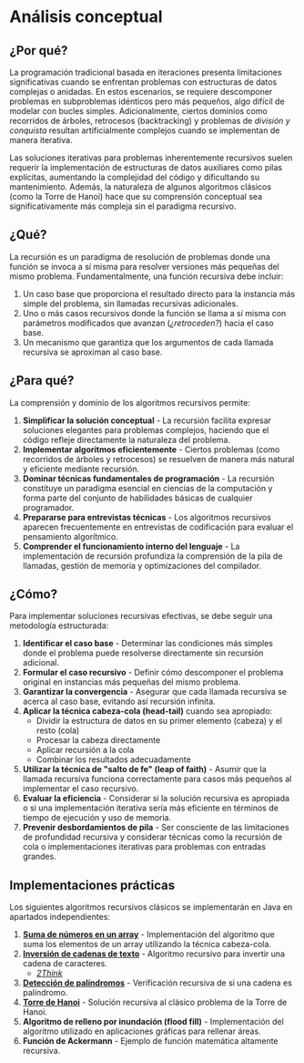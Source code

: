 # Análisis conceptual

## ¿Por qué?

La programación tradicional basada en iteraciones presenta limitaciones significativas cuando se enfrentan problemas con estructuras de datos complejas o anidadas. En estos escenarios, se requiere descomponer problemas en subproblemas idénticos pero más pequeños, algo difícil de modelar con bucles simples. Adicionalmente, ciertos dominios como recorridos de árboles, retrocesos (backtracking) y problemas de *división y conquista* resultan artificialmente complejos cuando se implementan de manera iterativa.

Las soluciones iterativas para problemas inherentemente recursivos suelen requerir la implementación de estructuras de datos auxiliares como pilas explícitas, aumentando la complejidad del código y dificultando su mantenimiento. Además, la naturaleza de algunos algoritmos clásicos (como la Torre de Hanoi) hace que su comprensión conceptual sea significativamente más compleja sin el paradigma recursivo.

## ¿Qué?

La recursión es un paradigma de resolución de problemas donde una función se invoca a sí misma para resolver versiones más pequeñas del mismo problema. Fundamentalmente, una función recursiva debe incluir:

1. Un caso base que proporciona el resultado directo para la instancia más simple del problema, sin llamadas recursivas adicionales.
1. Uno o más casos recursivos donde la función se llama a sí misma con parámetros modificados que avanzan (*¿retroceden?*) hacia el caso base.
1. Un mecanismo que garantiza que los argumentos de cada llamada recursiva se aproximan al caso base.

## ¿Para qué?

La comprensión y dominio de los algoritmos recursivos permite:

1. **Simplificar la solución conceptual** - La recursión facilita expresar soluciones elegantes para problemas complejos, haciendo que el código refleje directamente la naturaleza del problema.
1. **Implementar algoritmos eficientemente** - Ciertos problemas (como recorridos de árboles y retrocesos) se resuelven de manera más natural y eficiente mediante recursión.
1. **Dominar técnicas fundamentales de programación** - La recursión constituye un paradigma esencial en ciencias de la computación y forma parte del conjunto de habilidades básicas de cualquier programador.
1. **Prepararse para entrevistas técnicas** - Los algoritmos recursivos aparecen frecuentemente en entrevistas de codificación para evaluar el pensamiento algorítmico.
1. **Comprender el funcionamiento interno del lenguaje** - La implementación de recursión profundiza la comprensión de la pila de llamadas, gestión de memoria y optimizaciones del compilador.

## ¿Cómo?

Para implementar soluciones recursivas efectivas, se debe seguir una metodología estructurada:

1. **Identificar el caso base** - Determinar las condiciones más simples donde el problema puede resolverse directamente sin recursión adicional.
1. **Formular el caso recursivo** - Definir cómo descomponer el problema original en instancias más pequeñas del mismo problema.
1. **Garantizar la convergencia** - Asegurar que cada llamada recursiva se acerca al caso base, evitando así recursión infinita.
1. **Aplicar la técnica cabeza-cola (head-tail)** cuando sea apropiado:
   - Dividir la estructura de datos en su primer elemento (cabeza) y el resto (cola)
   - Procesar la cabeza directamente
   - Aplicar recursión a la cola
   - Combinar los resultados adecuadamente
1. **Utilizar la técnica de "salto de fe" (leap of faith)** - Asumir que la llamada recursiva funciona correctamente para casos más pequeños al implementar el caso recursivo.
1. **Evaluar la eficiencia** - Considerar si la solución recursiva es apropiada o si una implementación iterativa sería más eficiente en términos de tiempo de ejecución y uso de memoria.
1. **Prevenir desbordamientos de pila** - Ser consciente de las limitaciones de profundidad recursiva y considerar técnicas como la recursión de cola o implementaciones iterativas para problemas con entradas grandes.

## Implementaciones prácticas

Los siguientes algoritmos recursivos clásicos se implementarán en Java en apartados independientes:

1. **[Suma de números en un array](implementaciones/sumaNumerosArray.md)** - Implementación del algoritmo que suma los elementos de un array utilizando la técnica cabeza-cola.
1. **[Inversión de cadenas de texto](implementaciones/inversionCadenas.md)** - Algoritmo recursivo para invertir una cadena de caracteres.
    - [*2Think*](implementaciones/ascensoVsDescenso.md)
1. **[Detección de palíndromos](implementaciones/palindromos.md)** - Verificación recursiva de si una cadena es palíndromo.
1. **[Torre de Hanoi](implementaciones/torresHanoi.md)** - Solución recursiva al clásico problema de la Torre de Hanoi.
1. **Algoritmo de relleno por inundación (flood fill)** - Implementación del algoritmo utilizado en aplicaciones gráficas para rellenar áreas.
1. **Función de Ackermann** - Ejemplo de función matemática altamente recursiva.

